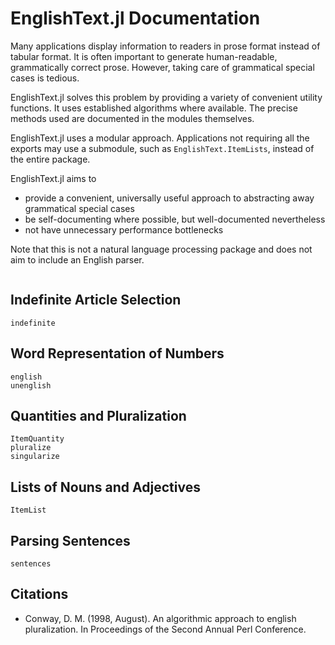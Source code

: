 # EnglishText.jl Documentation

Many applications display information to readers in prose format instead of
tabular format. It is often important to generate human-readable, grammatically
correct prose. However, taking care of grammatical special cases is tedious.

EnglishText.jl solves this problem by providing a variety of convenient utility
functions. It uses established algorithms where available. The precise methods
used are documented in the modules themselves.

EnglishText.jl uses a modular approach. Applications not requiring all the
exports may use a submodule, such as `EnglishText.ItemLists`, instead of the
entire package.

EnglishText.jl aims to

 - provide a convenient, universally useful approach to abstracting away
   grammatical special cases
 - be self-documenting where possible, but well-documented nevertheless
 - not have unnecessary performance bottlenecks

Note that this is not a natural language processing package and does not aim to
include an English parser.

```@contents
```

## Indefinite Article Selection

```@docs
indefinite
```

## Word Representation of Numbers

```@docs
english
unenglish
```

## Quantities and Pluralization

```@docs
ItemQuantity
pluralize
singularize
```

## Lists of Nouns and Adjectives

```@docs
ItemList
```

## Parsing Sentences

```@docs
sentences
```

## Citations

- Conway, D. M. (1998, August). An algorithmic approach to english
  pluralization. In Proceedings of the Second Annual Perl Conference.
